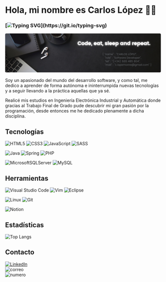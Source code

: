 # Hola, mi nombre es Carlos López 👋🏾


### [![Typing SVG](https://readme-typing-svg.demolab.com?font=Source+Code+Pro&weight=700&duration=3000&pause=1000&color=F7CC1A&background=B825FF00&vCenter=true&width=435&lines=Desarrollador+Software+en+proceso....)](https://git.io/typing-svg)

![image.png](img/image.png)

Soy un apasionado del mundo del desarrollo software, y como tal, me dedico a aprender de forma autónoma e ininterrumpida nuevas tecnologías y a seguir llevando a la práctica aquellas que ya sé.

Realicé mis estudios en Ingeniería Electrónica Industrial y Automática donde gracias al Trabajo Final de Grado pude descubrir mi gran pasión por la programación, desde entonces me he dedicado plenamente a dicha disciplina.


## Tecnologías


![HTML5](https://img.shields.io/badge/html5-%23E34F26.svg?style=for-the-badge&logo=html5&logoColor=white) ![CSS3](https://img.shields.io/badge/css3-%231572B6.svg?style=for-the-badge&logo=css3&logoColor=white) ![JavaScript](https://img.shields.io/badge/javascript-%23323330.svg?style=for-the-badge&logo=javascript&logoColor=%23F7DF1E) ![SASS](https://img.shields.io/badge/SASS-hotpink.svg?style=for-the-badge&logo=SASS&logoColor=white)

![Java](https://img.shields.io/badge/java-%23ED8B00.svg?style=for-the-badge&logo=java&logoColor=white) ![Spring](https://img.shields.io/badge/spring-%236DB33F.svg?style=for-the-badge&logo=spring&logoColor=white) ![PHP](https://img.shields.io/badge/php-%23777BB4.svg?style=for-the-badge&logo=php&logoColor=white)

![MicrosoftSQLServer](https://img.shields.io/badge/Microsoft%20SQL%20Sever-CC2927?style=for-the-badge&logo=microsoft%20sql%20server&logoColor=white) ![MySQL](https://img.shields.io/badge/mysql-%2300f.svg?style=for-the-badge&logo=mysql&logoColor=white)


## Herramientas

![Visual Studio Code](https://img.shields.io/badge/Visual%20Studio%20Code-0078d7.svg?style=for-the-badge&logo=visual-studio-code&logoColor=white) ![Vim](https://img.shields.io/badge/VIM-%2311AB00.svg?style=for-the-badge&logo=vim&logoColor=white) ![Eclipse](https://img.shields.io/badge/Eclipse-FE7A16.svg?style=for-the-badge&logo=Eclipse&logoColor=white)

![Linux](https://img.shields.io/badge/Linux-FCC624?style=for-the-badge&logo=linux&logoColor=black) ![Git](https://img.shields.io/badge/git-%23F05033.svg?style=for-the-badge&logo=git&logoColor=white)

![Notion](https://img.shields.io/badge/Notion-%23000000.svg?style=for-the-badge&logo=notion&logoColor=white)

## Estadísticas

<!--enlace para buscar temas: https://github.com/anuraghazra/github-readme-stats/tree/master/themes-->

![Top Langs](https://github-readme-stats.vercel.app/api/top-langs/?username=clmonreal&layout=compact&theme=onedark)

## Contacto

[![LinkedIn](https://img.shields.io/badge/LinkedIn-clmonreal-%230077b5?style=for-the-badge&labelColor=010101)](https://www.linkedin.com/in/clmonreal/)<br>
![correo](https://img.shields.io/badge/Correo-clmonreal@gmail.com-d14836?style=for-the-badge&labelColor=010101)<br>
![numero](https://img.shields.io/badge/móvil-665485804-00897b?style=for-the-badge&labelColor=010101)
